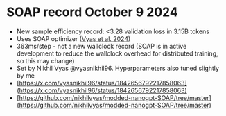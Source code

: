# SOAP record October 9 2024

* New sample efficiency record: <3.28 validation loss in 3.15B tokens
* Uses SOAP optimizer ([Vyas et al. 2024](https://arxiv.org/abs/2409.11321))
* 363ms/step - not a new wallclock record (SOAP is in active development to reduce the wallclock overhead for distributed training, so this may change)
* Set by Nikhil Vyas @vyasnikhil96. Hyperparameters also tuned slightly by me
* [https://x.com/vyasnikhil96/status/1842656792217858063](https://x.com/vyasnikhil96/status/1842656792217858063)
* [https://github.com/nikhilvyas/modded-nanogpt-SOAP/tree/master](https://github.com/nikhilvyas/modded-nanogpt-SOAP/tree/master)

